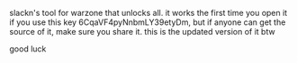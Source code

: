 slackn's tool for warzone that unlocks all. it works the first time you open it if you use this key 6CqaVF4pyNnbmLY39etyDm, but if anyone can get the source of it, make sure you share it. this is the updated version of it btw

good luck

